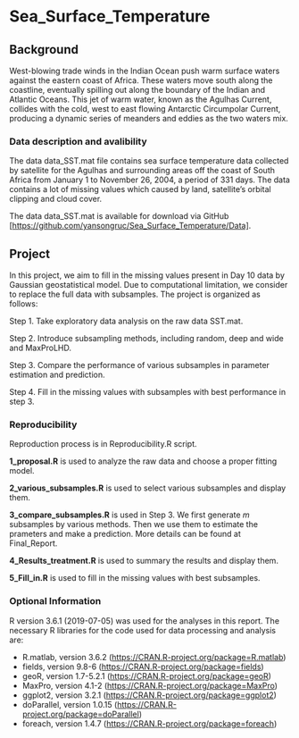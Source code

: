 # Sea_Surface_Temperature
## Background
West-blowing trade winds in the Indian Ocean push warm surface waters against the eastern coast of Africa. These waters move south along the coastline, eventually spilling out along the boundary of the Indian and Atlantic Oceans. This jet of warm water, known as the Agulhas Current, collides with the cold, west to east flowing Antarctic Circumpolar Current, producing a dynamic series of meanders and eddies as the two waters mix. 

### Data description and avalibility
The data data_SST.mat file contains sea surface temperature data collected by satellite for the Agulhas and surrounding areas off the coast of South Africa from January 1 to November 26, 2004, a period of 331 days. The data contains a lot of missing values which caused by land, satellite’s orbital clipping and cloud cover.

The data data_SST.mat is available for download via GitHub [https://github.com/yansongruc/Sea_Surface_Temperature/Data].

## Project 
In this project, we aim to fill in the missing values present in Day 10 data by Gaussian geostatistical model. Due to computational limitation, we consider to replace the full data with subsamples. The project is organized as follows:

Step 1. Take exploratory data analysis on the raw data SST.mat.

Step 2. Introduce subsampling methods, including random, deep and wide and MaxProLHD.

Step 3. Compare the performance of various subsamples in parameter estimation and prediction.

Step 4. Fill in the missing values with subsamples with best performance in step 3.

### Reproducibility
Reproduction process is in Reproducibility.R script. 

**1_proposal.R** is used to analyze the raw data and choose a proper fitting model.

**2_various_subsamples.R** is used to select various subsamples and display them.

**3_compare_subsamples.R** is used in Step 3. We first generate $m$ subsamples by various methods. Then we use them to estimate the prameters and make a prediction. More details can be found at Final_Report.

**4_Results_treatment.R** is used to summary the results and display them.

**5_Fill_in.R** is used to fill in the missing values with best subsamples.

### Optional Information
R version 3.6.1 (2019-07-05) was used for the analyses in this report. The necessary R libraries for the code used for data processing and analysis are:
 * R.matlab, version 3.6.2 (https://CRAN.R-project.org/package=R.matlab)
 * fields, version 9.8-6 (https://CRAN.R-project.org/package=fields)
 * geoR, version 1.7-5.2.1 (https://CRAN.R-project.org/package=geoR)
 * MaxPro, version 4.1-2 (https://CRAN.R-project.org/package=MaxPro)
 * ggplot2, version 3.2.1 (https://CRAN.R-project.org/package=ggplot2)
 * doParallel, version 1.0.15 (https://CRAN.R-project.org/package=doParallel)
 * foreach, version 1.4.7 (https://CRAN.R-project.org/package=foreach)
